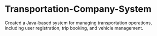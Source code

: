 # Transportation-Company-System
Created a Java-based system for managing transportation operations, including user registration, trip booking, and vehicle management.
